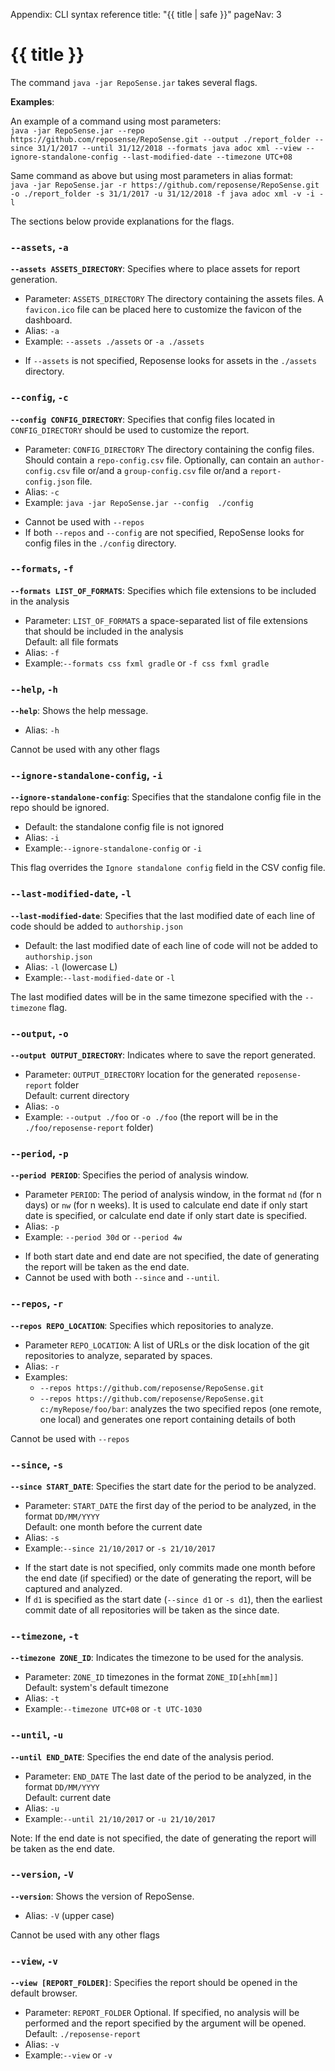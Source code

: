 <variable name="title">Appendix: CLI syntax reference</variable>
<frontmatter>
  title: "{{ title | safe }}"
  pageNav: 3
</frontmatter>

<h1 class="display-4"><md>{{ title }}</md></h1>

<div class="lead">

The command `java -jar RepoSense.jar` takes several flags.
</div>

<box>

**Examples**:

An example of a command using most parameters:<br>
`java -jar RepoSense.jar --repo https://github.com/reposense/RepoSense.git --output ./report_folder --since 31/1/2017 --until 31/12/2018 --formats java adoc xml --view --ignore-standalone-config --last-modified-date --timezone UTC+08`

Same command as above but using most parameters in alias format:<br>
`java -jar RepoSense.jar -r https://github.com/reposense/RepoSense.git -o ./report_folder -s 31/1/2017 -u 31/12/2018 -f java adoc xml -v -i -l`
</box>

The sections below provide explanations for the flags.

<!-- --------------------------◘---------------------------------------------------------------------------- -->

### `--assets`, `-a`

<div id="section-config">

**`--assets ASSETS_DIRECTORY`**: Specifies where to place assets for report generation.
* Parameter: `ASSETS_DIRECTORY` The directory containing the assets files. A `favicon.ico` file can be placed here to customize the favicon of the dashboard.
* Alias: `-a`
* Example: `--assets ./assets` or `-a ./assets`

<box type="info" seamless>

* If `--assets` is not specified, Reposense looks for assets in the `./assets` directory.
</box>
</div>

<!-- --------------------------◘---------------------------------------------------------------------------- -->

### `--config`, `-c`

<div id="section-config">

**`--config CONFIG_DIRECTORY`**: Specifies that config files located in `CONFIG_DIRECTORY` should be used to customize the report.
* Parameter: `CONFIG_DIRECTORY` The directory containing the config files. Should contain a `repo-config.csv` file. Optionally, can contain an `author-config.csv` file or/and a `group-config.csv` file or/and a `report-config.json` file.
* Alias: `-c`
* Example: `java -jar RepoSense.jar --config  ./config`

<box type="info" seamless>

* Cannot be used with `--repos`
* If both `--repos` and `--config` are not specified, RepoSense looks for config files in the `./config` directory.
</box>
</div>

<!-- ------------------------------------------------------------------------------------------------------ -->

### `--formats`, `-f`

**`--formats LIST_OF_FORMATS`**: Specifies which file extensions to be included in the analysis
* Parameter: `LIST_OF_FORMATS` a space-separated list of file extensions that should be included in the analysis<br>
  Default: all file formats
* Alias: `-f`
* Example:`--formats css fxml gradle` or `-f css fxml gradle`

<!-- ------------------------------------------------------------------------------------------------------ -->

### `--help`, `-h`

**`--help`**: Shows the help message.
* Alias: `-h`

<box type="info" seamless>

Cannot be used with any other flags
</box>
<!-- ------------------------------------------------------------------------------------------------------ -->

### `--ignore-standalone-config`, `-i`

**`--ignore-standalone-config`**: Specifies that the standalone config file in the repo should be ignored.
* Default: the standalone config file is not ignored
* Alias: `-i`
* Example:`--ignore-standalone-config` or `-i`

<box type="info" seamless>

This flag overrides the `Ignore standalone config` field in the CSV config file.
</box>

<!-- ------------------------------------------------------------------------------------------------------ -->

### `--last-modified-date`, `-l`

**`--last-modified-date`**: Specifies that the last modified date of each line of code should be added to `authorship.json`
* Default: the last modified date of each line of code will not be added to `authorship.json`
* Alias: `-l` (lowercase L)
* Example:`--last-modified-date` or `-l`

The last modified dates will be in the same timezone specified with the `--timezone` flag.

<!-- ------------------------------------------------------------------------------------------------------ -->

### `--output`, `-o`

**`--output OUTPUT_DIRECTORY`**: Indicates where to save the report generated.
* Parameter: `OUTPUT_DIRECTORY` location for the generated `reposense-report` folder<br>
  Default: current directory
* Alias: `-o`
* Example: `--output ./foo` or `-o ./foo` (the report will be in the `./foo/reposense-report` folder)

<!-- ------------------------------------------------------------------------------------------------------ -->

### `--period`, `-p`

**`--period PERIOD`**: Specifies the period of analysis window.
* Parameter `PERIOD`: The period of analysis window, in the format `nd` (for n days) or `nw` (for n weeks). It is used to calculate end date if only start date is specified, or calculate end date if only start date is specified.
* Alias: `-p`
* Example: `--period 30d` or `--period 4w`

<box type="info" seamless>

* If both start date and end date are not specified, the date of generating the report will be taken as the end date.
* Cannot be used with both `--since` and `--until`.
</box>
<!-- ------------------------------------------------------------------------------------------------------ -->

### `--repos`, `-r`

**`--repos REPO_LOCATION`**: Specifies which repositories to analyze.
* Parameter `REPO_LOCATION`: A list of URLs or the disk location of the git repositories to analyze, separated by spaces.
* Alias: `-r`
* Examples:
  * `--repos https://github.com/reposense/RepoSense.git`
  * `--repos https://github.com/reposense/RepoSense.git c:/myRepose/foo/bar`: analyzes the two specified repos (one remote, one local) and generates one report containing details of both

<box type="info" seamless>

Cannot be used with `--repos`
</box>
<!-- ------------------------------------------------------------------------------------------------------ -->

### `--since`, `-s`

**`--since START_DATE`**: Specifies the start date for the period to be analyzed.
* Parameter: `START_DATE` the first day of the period to be analyzed, in the format `DD/MM/YYYY`<br>
  Default: one month before the current date
* Alias: `-s`
* Example:`--since 21/10/2017` or `-s 21/10/2017`

<box type="info" seamless>

* If the start date is not specified, only commits made one month before the end date (if specified) or the date of generating the report, will be captured and analyzed.
* If `d1` is specified as the start date (`--since d1` or `-s d1`), then the earliest commit date of all repositories will be taken as the since date.
</box>
<!-- ------------------------------------------------------------------------------------------------------ -->

### `--timezone`, `-t`

**`--timezone ZONE_ID`**: Indicates the timezone to be used for the analysis.
* Parameter: `ZONE_ID` timezones in the format `ZONE_ID[±hh[mm]]`<br>
  Default: system's default timezone
* Alias: `-t`
* Example:`--timezone UTC+08` or `-t UTC-1030`

<!-- ------------------------------------------------------------------------------------------------------ -->

### `--until`, `-u`

**`--until END_DATE`**: Specifies the end date of the analysis period.
* Parameter: `END_DATE` The last date of the period to be analyzed, in the format `DD/MM/YYYY`<br>
  Default: current date
* Alias: `-u`
* Example:`--until 21/10/2017` or `-u 21/10/2017`

<box type="info" seamless>

Note: If the end date is not specified, the date of generating the report will be taken as the end date.
</box>

<!-- ------------------------------------------------------------------------------------------------------ -->

### `--version`, `-V`

**`--version`**: Shows the version of RepoSense.
* Alias: `-V` (upper case)

<box type="info" seamless>

Cannot be used with any other flags
</box>
<!-- ------------------------------------------------------------------------------------------------------ -->

### `--view`, `-v`

**`--view [REPORT_FOLDER]`**: Specifies the report should be opened in the default browser.
* Parameter: `REPORT_FOLDER` Optional. If specified, no analysis will be performed and the report specified by the argument will be opened.<br>
  Default: `./reposense-report`
* Alias: `-v`
* Example:`--view` or `-v`
